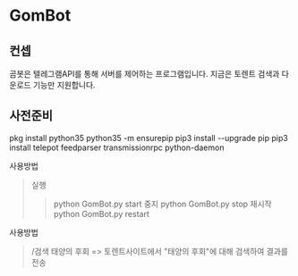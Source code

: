 GomBot
======

컨셉
-------
곰봇은 텔레그램API를 통해 서버를 제어하는 프로그램입니다. 
지금은 토렌트 검색과 다운로드 기능만 지원합니다.


사전준비
-------
pkg install python35
python35 -m ensurepip
pip3 install --upgrade pip
pip3 install telepot feedparser transmissionrpc python-daemon

사용방법
>실행
>>python GomBot.py start
>중지
>>python GomBot.py stop
>재시작
>>python GomBot.py restart

사용방법
> /검색 태양의 후회 => 토렌트사이트에서 "태양의 후회"에 대해 검색하여 결과를 전송